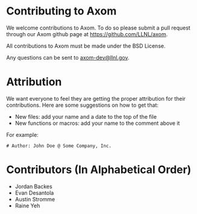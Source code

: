 # Contributing to Axom

We welcome contributions to Axom. To do so please submit a pull request through our
Axom github page at https://github.com/LLNL/axom.

All contributions to Axom must be made under the BSD License.

Any questions can be sent to axom-dev@llnl.gov.

# Attribution

We want everyone to feel they are getting the proper attribution for their
contributions.  Here are some suggestions on how to get that:

* New files: add your name and a date to the top of the file
* New functions or macros: add your name to the comment above it

For example:

```
# Author: John Doe @ Some Company, Inc.
```

# Contributors (In Alphabetical Order)

* Jordan Backes
* Evan Desantola
* Austin Stromme
* Raine Yeh
